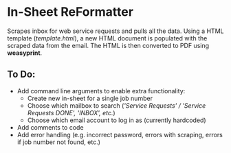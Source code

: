 # In-Sheet ReFormatter
Scrapes inbox for web service requests and pulls all the data.
Using a HTML template (*template.html*), a new HTML document is populated with the scraped data from the email.
The HTML is then converted to PDF using **weasyprint**.

## To Do:

* Add command line arguments to enable extra functionality:
	* Create new in-sheet for a single job number
	* Choose which mailbox to search (*'Service Requests' / 'Service Requests DONE', 'INBOX', etc.*)
	* Choose which email account to log in as (currently hardcoded)
* Add comments to code
* Add error handling (e.g. incorrect password, errors with scraping, errors if job number not found, etc.)
